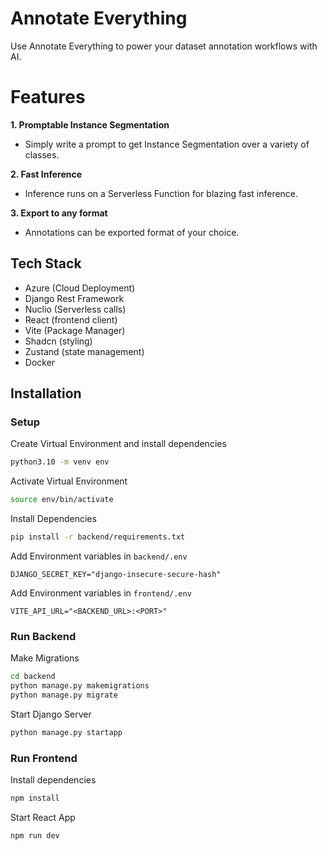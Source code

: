 # Annotate Everything

Use Annotate Everything to power your dataset annotation workflows with AI.


# Features

**1. Promptable Instance Segmentation**

- Simply write a prompt to get Instance Segmentation over a variety of classes.

**2. Fast Inference**

- Inference runs on a Serverless Function for blazing fast inference.

**3. Export to any format**

- Annotations can be exported format of your choice.


## Tech Stack

- Azure (Cloud Deployment)
- Django Rest Framework
- Nuclio (Serverless calls)
- React (frontend client)
- Vite (Package Manager)
- Shadcn (styling)
- Zustand (state management)
- Docker

## Installation

### Setup

Create Virtual Environment and install dependencies

```bash
python3.10 -m venv env
```

Activate Virtual Environment

```bash
source env/bin/activate
```
Install Dependencies

```bash
pip install -r backend/requirements.txt
```

Add Environment variables in `backend/.env`

```
DJANGO_SECRET_KEY="django-insecure-secure-hash"
```

Add Environment variables in `frontend/.env`

```
VITE_API_URL="<BACKEND_URL>:<PORT>"
```

### Run Backend

Make Migrations

```bash
cd backend
python manage.py makemigrations
python manage.py migrate
```

Start Django Server

```bash
python manage.py startapp
```

### Run Frontend

Install dependencies

```bash
npm install
```

Start React App

```bash
npm run dev
```
